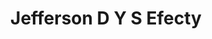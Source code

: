 ---
title: "Jefferson D Y S Efecty"
url: /ramiriqui/jefferson-d-y-s-efecty/
shop: material de oficina
---